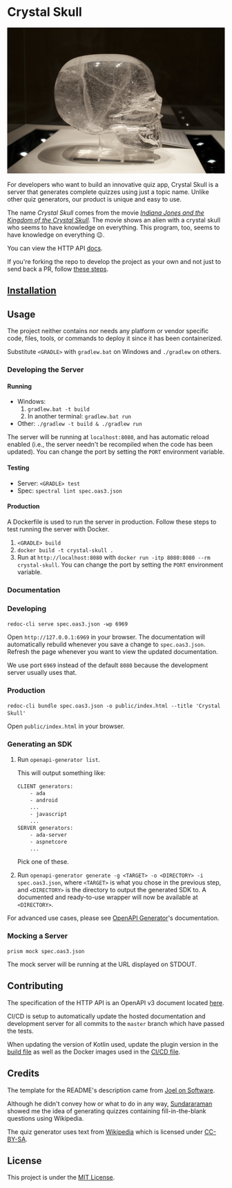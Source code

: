 # Crystal Skull

![Crystal Skull](crystal_skull.jpg)

For developers who want to build an innovative quiz app, Crystal Skull is a server that generates complete quizzes using just a topic name. Unlike other quiz generators, our product is unique and easy to use.

The name _Crystal Skull_ comes from the movie _[Indiana Jones and the Kingdom of the Crystal Skull](https://www.imdb.com/title/tt0367882/)_. The movie shows an alien with a crystal skull who seems to have knowledge on everything. This program, too, seems to have knowledge on everything 😉.

You can view the HTTP API [docs](https://neelkamath.gitlab.io/crystal-skull/).

If you're forking the repo to develop the project as your own and not just to send back a PR, follow [these steps](docs/fork.md).

## [Installation](docs/installation.md)
    
## Usage

The project neither contains nor needs any platform or vendor specific code, files, tools, or commands to deploy it since it has been containerized.

Substitute `<GRADLE>` with `gradlew.bat` on Windows and `./gradlew` on others.

### Developing the Server

#### Running

- Windows:
    1. `gradlew.bat -t build`
    1. In another terminal: `gradlew.bat run`
- Other: `./gradlew -t build & ./gradlew run`

The server will be running at `localhost:8080`, and has automatic reload enabled (i.e., the server needn't be recompiled when the code has been updated). You can change the port by setting the `PORT` environment variable.

#### Testing

- Server: `<GRADLE> test`
- Spec: `spectral lint spec.oas3.json`

#### Production

A Dockerfile is used to run the server in production. Follow these steps to test running the server with Docker.
1. `<GRADLE> build`
1. `docker build -t crystal-skull .`
1. Run at `http://localhost:8080` with `docker run -itp 8080:8080 --rm crystal-skull`. You can change the port by setting the `PORT` environment variable.

### Documentation

### Developing

`redoc-cli serve spec.oas3.json -wp 6969`

Open `http://127.0.0.1:6969` in your browser. The documentation will automatically rebuild whenever you save a change to `spec.oas3.json`. Refresh the page whenever you want to view the updated documentation.

We use port `6969` instead of the default `8080` because the development server usually uses that.

### Production

`redoc-cli bundle spec.oas3.json -o public/index.html --title 'Crystal Skull'`

Open `public/index.html` in your browser.

### Generating an SDK

1. Run `openapi-generator list`.

    This will output something like:
    ```
    CLIENT generators:
        - ada
        - android
        ...
        - javascript
        ...
    SERVER generators:
        - ada-server
        - aspnetcore
        ...
    ```
   Pick one of these.
1. Run `openapi-generator generate -g <TARGET> -o <DIRECTORY> -i spec.oas3.json`, where `<TARGET>` is what you chose in the previous step, and `<DIRECTORY>` is the directory to output the generated SDK to. A documented and ready-to-use wrapper will now be available at `<DIRECTORY>`.

For advanced use cases, please see [OpenAPI Generator](https://openapi-generator.tech/)'s documentation.

### Mocking a Server

`prism mock spec.oas3.json`

The mock server will be running at the URL displayed on STDOUT.

## Contributing

The specification of the HTTP API is an OpenAPI v3 document located [here](spec.oas3.json).

CI/CD is setup to automatically update the hosted documentation and development server for all commits to the `master` branch which have passed the tests.

When updating the version of Kotlin used, update the plugin version in the [build file](build.gradle.kts) as well as the Docker images used in the [CI/CD file](.gitlab-ci.yml).

## Credits

The template for the README's description came from [Joel on Software](https://www.joelonsoftware.com/2002/05/09/product-vision/).

Although he didn't convey how or what to do in any way, [Sundararaman](https://github.com/vsundar17697) showed me the idea of generating quizzes containing fill-in-the-blank questions using Wikipedia.

The quiz generator uses text from [Wikipedia](https://en.wikipedia.org/) which is licensed under [CC-BY-SA](http://creativecommons.org/licenses/by-sa/3.0/).

## License

This project is under the [MIT License](LICENSE).